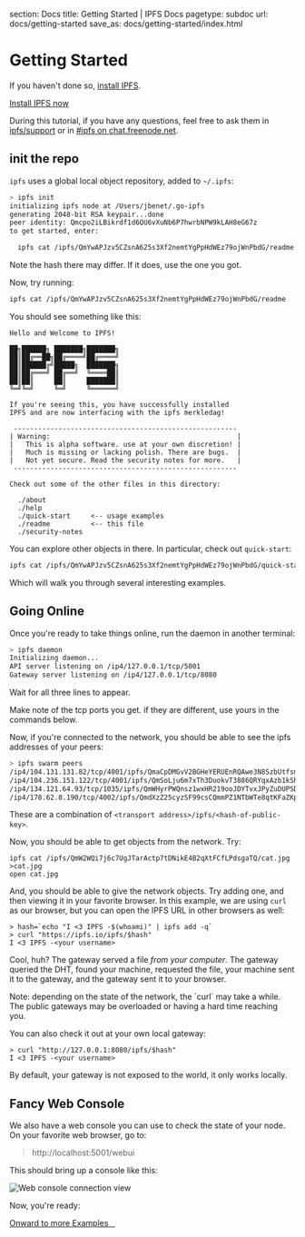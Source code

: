 section: Docs
title: Getting Started | IPFS Docs
pagetype: subdoc
url: docs/getting-started
save_as: docs/getting-started/index.html

# Getting Started

If you haven't done so, [install IPFS](../install).

<a class="button button-primary" href="../install">Install IPFS now</a>

During this tutorial, if you have any questions, feel free to ask them in [ipfs/support](https://github.com/ipfs/support) or in [#ipfs on chat.freenode.net](irc://chat.freenode.net/%23ipfs).

## init the repo

`ipfs` uses a global local object repository, added to `~/.ipfs`:

```sh
> ipfs init
initializing ipfs node at /Users/jbenet/.go-ipfs
generating 2048-bit RSA keypair...done
peer identity: Qmcpo2iLBikrdf1d6QU6vXuNb6P7hwrbNPW9kLAH8eG67z
to get started, enter:

  ipfs cat /ipfs/QmYwAPJzv5CZsnA625s3Xf2nemtYgPpHdWEz79ojWnPbdG/readme

```

<div class="alert alert-info">
Note the hash there may differ. If it does, use the one you got.
</div>

Now, try running:

```sh
ipfs cat /ipfs/QmYwAPJzv5CZsnA625s3Xf2nemtYgPpHdWEz79ojWnPbdG/readme
```

You should see something like this:

```
Hello and Welcome to IPFS!

██╗██████╗ ███████╗███████╗
██║██╔══██╗██╔════╝██╔════╝
██║██████╔╝█████╗  ███████╗
██║██╔═══╝ ██╔══╝  ╚════██║
██║██║     ██║     ███████║
╚═╝╚═╝     ╚═╝     ╚══════╝

If you're seeing this, you have successfully installed
IPFS and are now interfacing with the ipfs merkledag!

 -------------------------------------------------------
| Warning:                                              |
|   This is alpha software. use at your own discretion! |
|   Much is missing or lacking polish. There are bugs.  |
|   Not yet secure. Read the security notes for more.   |
 -------------------------------------------------------

Check out some of the other files in this directory:

  ./about
  ./help
  ./quick-start     <-- usage examples
  ./readme          <-- this file
  ./security-notes

```

You can explore other objects in there. In particular, check out `quick-start`:


```sh
ipfs cat /ipfs/QmYwAPJzv5CZsnA625s3Xf2nemtYgPpHdWEz79ojWnPbdG/quick-start
```

Which will walk you through several interesting examples.

## Going Online

Once you're ready to take things online, run the daemon in another terminal:

```sh
> ipfs daemon
Initializing daemon...
API server listening on /ip4/127.0.0.1/tcp/5001
Gateway server listening on /ip4/127.0.0.1/tcp/8080
```

Wait for all three lines to appear.

<div class="alert alert-info">
Make note of the tcp ports you get. if they are different, use yours in the commands below.
</div>

Now, if you're connected to the network,
you should be able to see the ipfs addresses of your peers:

```sh
> ipfs swarm peers
/ip4/104.131.131.82/tcp/4001/ipfs/QmaCpDMGvV2BGHeYERUEnRQAwe3N8SzbUtfsmvsqQLuvuJ
/ip4/104.236.151.122/tcp/4001/ipfs/QmSoLju6m7xTh3DuokvT3886QRYqxAzb1kShaanJgW36yx
/ip4/134.121.64.93/tcp/1035/ipfs/QmWHyrPWQnsz1wxHR219ooJDYTvxJPyZuDUPSDpdsAovN5
/ip4/178.62.8.190/tcp/4002/ipfs/QmdXzZ25cyzSF99csCQmmPZ1NTbWTe8qtKFaZKpZQPdTFB
```

These are a combination of `<transport address>/ipfs/<hash-of-public-key>`.

Now, you should be able to get objects from the network. Try:

```
ipfs cat /ipfs/QmW2WQi7j6c7UgJTarActp7tDNikE4B2qXtFCfLPdsgaTQ/cat.jpg >cat.jpg
open cat.jpg
```

And, you should be able to give the network objects. Try adding one, and then
viewing it in your favorite browser. In this example, we are using `curl`
as our browser, but you can open the IPFS URL in other browsers as well:

```
> hash=`echo "I <3 IPFS -$(whoami)" | ipfs add -q`
> curl "https://ipfs.io/ipfs/$hash"
I <3 IPFS -<your username>
```

Cool, huh? The gateway served a file _from your computer_. The gateway queried
the DHT, found your machine, requested the file, your machine sent it to the
gateway, and the gateway sent it to your browser.

<div class="alert alert-warning">
Note: depending on the state of the network, the `curl` may take a while. The public gateways may be overloaded or having a hard time reaching you.
</div>

You can also check it out at your own local gateway:

```
> curl "http://127.0.0.1:8080/ipfs/$hash"
I <3 IPFS -<your username>
```

By default, your gateway is not exposed to the world, it only works locally.

## Fancy Web Console

We also have a web console you can use to check the state of your node.
On your favorite web browser, go to:

> http://localhost:5001/webui

This should bring up a console like this:

<img class="screenshot" alt="Web console connection view" src="/images/webui-connection.png">

Now, you're ready:

<a class="button button-primary" href="../examples" role="button">
  Onward to more Examples &nbsp;&nbsp;<i class="fa fa-arrow-right"></i>
</a>
